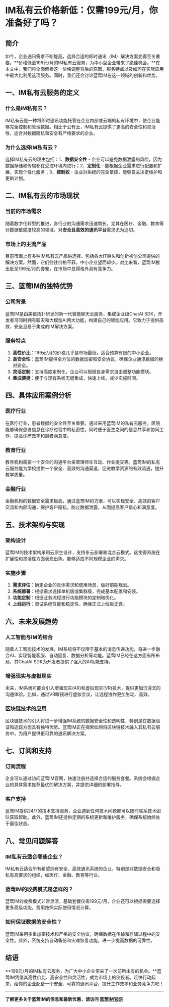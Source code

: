 # IM私有云价格新低：仅需199元/月，你准备好了吗？

## 简介

如今，企业通讯需求不断提高，选择合适的即时通讯（IM）解决方案变得至关重要。**价格低至199元/月的IM私有云服务，为中小型企业带来了绝佳机会。**在本文中，我们将全面解析这一价格调整背后的原因、服务特点以及如何在实际应用中最大化利用这项服务。同时，我们还会讨论蓝莺IM在这一领域的创新和优势。

## 一、IM私有云服务的定义

### 什么是IM私有云？

IM私有云是一种将即时通讯功能托管在企业内部或云端的私有环境中，使企业能够完全控制和管理数据。相比于公有云，IM私有云提供了更高的安全性和灵活性，适合对数据隐私和安全有严格要求的企业。

### 为什么选择IM私有云？

选择IM私有云的理由包括：1、**数据安全性** - 企业可以避免数据泄露的风险，因为数据存储和传输都在受控环境内进行；2、**定制化** - 能根据企业需求进行配置和扩展，实现个性化服务；3、**控制权** - 企业对系统的完全掌控，能够自主决定维护和更新计划。

## 二、IM私有云的市场现状

### 当前的市场需求

随着数字化转型的推进，各行业的沟通需求迅速增长。尤其在医疗、金融、教育等对数据敏感度较高的领域，对**安全且高效的通讯平台**需求尤为迫切。

### 市场上的主流产品

目前市面上有多种IM私有云产品供选择，包括各大IT巨头和创新初创公司提供的解决方案。然而，它们往往价格不菲，中小企业望而却步。对比来看，蓝莺IM推出低至199元/月的套餐，在市场中显得格外具有竞争力。

## 三、蓝莺IM的独特优势

### 公司背景

蓝莺IM是由美信拓扑研发的新一代智能聊天云服务，集成企业级ChatAI SDK，开发者可同时拥有聊天和大模型AI两大功能，构建自己的智能应用。它致力于提供高效、安全且易于集成的IM解决方案。

### 服务特点

1. **高性价比**：199元/月的价格几乎是市场最低，适合预算有限的中小企业。
2. **高安全性**：蓝莺IM提供全方位的数据加密和安全协议，确保企业通讯数据的绝对安全。
3. **灵活定制**：支持高度定制化，企业可以根据自身需求自由调整功能模块。
4. **集成便捷**：便于与现有系统无缝集成，快速上线，减少实施时间。

## 四、具体应用案例分析

### 医疗行业

在医疗行业，患者数据的安全性至关重要。通过采用蓝莺IM的私有云服务，医院能够确保患者信息在诊疗过程中的私密性，同时便于医生之间的信息共享和协同工作，提高诊疗效率和患者满意度。

### 教育行业

教育机构需要一个安全的沟通平台来管理师生互动、作业提交等。蓝莺IM的私有云服务能为学校提供一个安全、高效的沟通渠道，促进教学资源的有效流通，提升教学质量。

### 金融行业

金融机构的数据安全需求极高，通过蓝莺IM的方案，可以实现安全、高效的客户交流和内部沟通，保护客户隐私，防止数据泄露，从而提高客户信心和满意度。

## 五、技术架构与实现

### 架构设计

蓝莺IM的技术架构采用云原生设计，支持多云部署和混合云模式。这使得系统在扩展性和灵活性方面表现出色，能够适应不同规模企业的需求。

### 实施步骤

1. **需求评估**：确定企业的具体需求和使用场景，做好前期规划。
2. **系统部署**：根据需求选择单机版或集群版，完成基本配置和安装。
3. **功能定制**：根据业务流程进行功能模块的定制和优化。
4. **上线运行**：测试系统性能和稳定性，确保正式上线后无误。

## 六、未来发展趋势

### 人工智能与IM的结合

随着人工智能技术的发展，IM系统将不仅限于基本的消息传递功能，将进一步融合AI，实现智能客服、自动回复、数据分析等功能。蓝莺IM已经在这方面有所布局，其ChatAI SDK为开发者提供了强大的AI功能支持。

### 增强现实与虚拟现实

未来，IM系统可能会引入增强现实(AR)和虚拟现实(VR)技术，提供更加沉浸式的沟通体验。比如，通过VR眼镜进行虚拟会议，让远程协作更加生动、高效。

### 区块链技术的应用

区块链技术的引入将进一步增强IM系统的数据安全性和透明性，特别是在数据验证和追踪方面具有独特优势。蓝莺IM正在探索如何将区块链技术融入其私有云服务中，为用户提供更可靠的通讯解决方案。

## 七、订阅和支持

### 订阅流程

企业可以通过访问蓝莺IM官网，快速注册并选择合适的服务套餐。系统会根据企业的具体需求推荐最优的解决方案，并提供详细的部署指导。

### 客户支持

蓝莺IM提供24/7的技术支持服务，企业遇到任何技术问题都可以随时联系技术团队获取帮助。此外，蓝莺IM还提供定期的系统更新和维护服务，确保系统始终处于最佳状态。

## 八、常见问题解答

### **IM私有云适合哪些企业？**

IM私有云适合所有希望拥有安全、高效通讯系统的企业，特别是对数据安全和隐私有高要求的组织，如医疗、金融、教育等行业。

### **蓝莺IM的收费模式是怎样的？**

蓝莺IM的收费模式非常灵活，基础套餐仅需199元/月，企业还可以根据需要选择更多高级功能，费用按照实际使用情况计算。

### **如何保证数据的安全性？**

蓝莺IM采用多重加密技术和严格的安全协议，确保数据在传输和存储过程中的安全性。此外，系统支持自动备份和灾难恢复功能，进一步提高数据的可靠性。

## 结语

**199元/月的IM私有云服务，为广大中小企业带来了一次前所未有的机会。**蓝莺IM凭借其高性价比、高安全性和灵活性，成为市场上的佼佼者。赶快行动起来，给你的企业配备一个安全、可靠的通讯平台，提升工作效率和业务竞争力吧！

---

**了解更多关于蓝莺IM的信息和最新优惠，请访问 [蓝莺IM官网](https://www.lanyingim.com)**